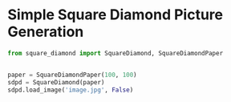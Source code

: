 # Simple Square Diamond Picture Generation

``` python
from square_diamond import SquareDiamond, SquareDiamondPaper


paper = SquareDiamondPaper(100, 100)
sdpd = SquareDiamond(paper)
sdpd.load_image('image.jpg', False)
```